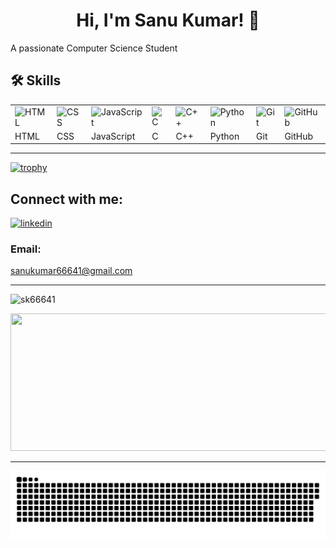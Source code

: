 
<h1 align="center">Hi, I'm Sanu Kumar! 👋</h1>
A passionate Computer Science Student

## 🛠 Skills

 <table align="center">
        <tr>
            <td><img height="50" title="HTML"
                    src="https://user-images.githubusercontent.com/25181517/192158954-f88b5814-d510-4564-b285-dff7d6400dad.png">
            </td>
            <td><img height="50" title="CSS"
                    src="https://user-images.githubusercontent.com/25181517/183898674-75a4a1b1-f960-4ea9-abcb-637170a00a75.png">
            </td>
            <td><img height="45" title="JavaScript"
                    src="https://user-images.githubusercontent.com/25181517/117447155-6a868a00-af3d-11eb-9cfe-245df15c9f3f.png">
            </td>
            <td><img height="50" title="C"
                    src="https://user-images.githubusercontent.com/25181517/192106070-46255bcf-65e6-4c6b-a296-bf8d0d8fb2a7.png">
            </td>
            <td><img height="50" title="C++"
                    src="https://user-images.githubusercontent.com/25181517/192106073-90fffafe-3562-4ff9-a37e-c77a2da0ff58.png">
            </td>
            <td><img height="50" title="Python"
                    src="https://user-images.githubusercontent.com/25181517/183423507-c056a6f9-1ba8-4312-a350-19bcbc5a8697.png">
            </td>
            <td><img height="50" title="Git"
                    src="https://user-images.githubusercontent.com/25181517/192108372-f71d70ac-7ae6-4c0d-8395-51d8870c2ef0.png">
            </td>
            <td><img height="50" title="GitHub"
                    src="https://user-images.githubusercontent.com/25181517/192108374-8da61ba1-99ec-41d7-80b8-fb2f7c0a4948.png">
            </td>
        </tr>
        <tr>
            <td>HTML</td>
            <td>CSS</td>
            <td>JavaScript</td>
            <td>C</td>
            <td>C++</td>
            <td>Python</td>
            <td>Git</td>
            <td>GitHub</td>
        </tr>
    </table>

<!-- <p><img align="left" src="https://github-readme-stats.vercel.app/api/top-langs?username=sk66641&show_icons=true&locale=en&layout=compact" alt="sk66641" /></p> -->

---
[![trophy](https://github-profile-trophy.vercel.app/?username=sk66641&title=Stars,Followers,Commits,Repositories,MultipleLang,PullRequest&theme=onedark)](https://github.com/ryo-ma/github-profile-trophy)

## Connect with me:

[![linkedin](https://img.shields.io/badge/linkedin-0A66C2?style=for-the-badge&logo=linkedin&logoColor=white)](https://www.linkedin.com/in/sanu-kumar-2a9492283/)

### Email:

sanukumar66641@gmail.com

---
<p align="left"> <img src="https://komarev.com/ghpvc/?username=sk66641&label=Profile%20views&color=0e75b6&style=flat" alt="sk66641" /> </p>


<p align="center">
  <img width="800" height="220" src="https://streak-stats.demolab.com?user=sk66641&theme=highcontrast&hide_border=true&border_radius=5&card_width=800">
</p>

---
<p align="center">
 <img width="1000" src="github-snake.svg" alt="snake"/>
</p>
